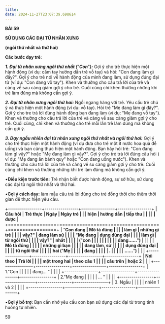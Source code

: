 ```yaml
---
title: 
date: 2024-11-27T23:07:39.698614
---
```

**BÀI 59**

**SỬ DỤNG CÁC ĐẠI TỪ NHÂN XƯNG**

**(ngôi thứ nhất và thứ hai)**

**Các bước dạy trẻ:**

***1. Đại từ nhân xưng ngôi thứ nhất (***"***Con***"***):*** Gợi ý cho
trẻ thực hiện một hành động (ví dụ: cầm tay hướng dẫn trẻ vỗ tay) và
hỏi: "Con đang làm gì đấy?". Gợi ý cho trẻ nói về hành động của mình
đang làm, sử dụng đúng đại từ (ví dụ: "Con đang vỗ tay"). Khen và
thưởng cho câu trả lời của trẻ và càng về sau càng giảm gợi ý cho trẻ.
Cuối cùng chỉ khen thưởng những khi trẻ làm đúng mà không cần gợi ý.

***2. Đại từ nhân xưng ngôi thứ hai:*** Ngồi ngang hàng với trẻ. Yêu
cầu trẻ chú ý và thực hiện một hành động (ví dụ: vỗ tay). Hỏi trẻ "Mẹ
đang làm gì đây?". Gợi ý cho tre trả lời đúng hành động bạn đang làm
(ví dụ: "Mẹ đang vỗ tay"). Khen và thưởng cho câu trả lời của trẻ và
càng về sau càng giảm gợi ý cho trẻ. Cuối cùng, chỉ khen và thưởng cho
trẻ mỗi lần trẻ làm đúng mà không cần gợi ý.

***3. Dạy ngẫu nhiên đại từ nhân xưng ngôi thứ nhất và ngôi thứ
hai:*** Gợi ý cho trẻ thực hiện một hành động (ví dụ đưa cho trẻ một
ít nước hoa quả để uống) và bạn cũng thực hiện một hành động. Bạn hãy
hỏi trẻ: "Con đang làm gì vậy?" hoặc "Mẹ đang làm gì vậy?". Gợi ý cho
trẻ trả lời đúng câu hỏi ( ví dụ: "Mẹ đang ăn bánh quy" hoặc "Con đang
uống nước"). Khen và thưởng cho câu trả lời của trẻ và càng về su càng
giảm gợi ý cho trẻ. Cuối cùng chỉ khen và thưởng những khi trẻ làm
đúng mà không cần gợi ý.

•**Điều kiện trước tiên:** Trẻ nhận biết được hành động, sự sở hữu, sử
dụng các đại từ ngôi thứ nhất và thứ hai.

•**Gợi ý cách dạy:** làm mẫu câu trả lời đúng cho trẻ đồng thời cho
thêm thời gian để thực hiện yêu cầu.

+-----------------+-----------------+-----------------+-----------------+
| **Câu hỏi**     | **Trẻ thực      | **Ngày**       | **Ngày trẻ    |
|                 | hiện**          | **hướng dẫn**   | tiếp thu      |
|                 |                 |                 | được**        |
+=================+=================+=================+=================+
| "**Con đang   | **Mô tả đúng  |                 |                 |
| làm gì        | những gì trẻ  |                 |                 |
| vậy?**"      | đang làm sử   |                 |                 |
| "**Mẹ đang    | dụng đúng đại |                 |                 |
| làm gì        | từ ngôi thứ   |                 |                 |
| vậy?**"       | nhất          |                 |                 |
|                 | (**"**con     |                 |                 |
|                 |               |                 |                 |
|                 | đang......")** |                 |                 |
|                 | **Mô tả đúng  |                 |                 |
|                 | những gì bạn  |                 |                 |
|                 | đang làm, sử  |                 |                 |
|                 | dụng đúng đại |                 |                 |
|                 | từ ngôi thứ   |                 |                 |
|                 | hai (**"**Mẹ  |                 |                 |
|                 | đang          |                 |                 |
|                 | .            |                 |                 |
|                 | ......**"**)** |                 |                 |
+-----------------+-----------------+-----------------+-----------------+
| **Nói theo    | **Trả lời     |                 |                 |
| một trong hai | theo câu 1    |                 |                 |
| câu trên**    | hoặc 2**      |                 |                 |
+-----------------+-----------------+-----------------+-----------------+
| 1."Con        |                 |                 |                 |
| đang... "    |                 |                 |                 |
+-----------------+-----------------+-----------------+-----------------+
| 2."Mẹ đang    |                 |                 |                 |
| ... "        |                 |                 |                 |
+-----------------+-----------------+-----------------+-----------------+
| 3. Ngẫu      |                 |                 |                 |
| nhiên 1 và 2  |                 |                 |                 |
+-----------------+-----------------+-----------------+-----------------+

•**Gợi ý bổ trợ:** Bạn cần nhớ yêu cầu con bạn sử dụng các đại từ trong
tình huống tự nhiên.

59


